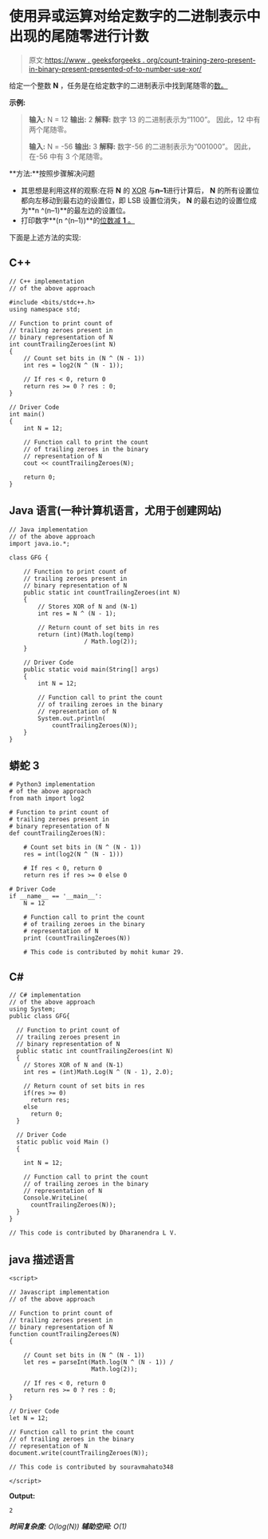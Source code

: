 # 使用异或运算对给定数字的二进制表示中出现的尾随零进行计数

> 原文:[https://www . geeksforgeeks . org/count-training-zero-present-in-binary-present-presented-of-to-number-use-xor/](https://www.geeksforgeeks.org/count-trailing-zeroes-present-in-binary-representation-of-a-given-number-using-xor/)

给定一个整数 **N** ，任务是在给定数字的二进制表示中找到尾随零的[数。](https://www.geeksforgeeks.org/count-number-of-trailing-zeros-in-binary-representation-of-a-number-using-bitset/)

**示例:**

> **输入:** N = 12
> **输出:** 2
> **解释:**
> 数字 13 的二进制表示为“1100”。
> 因此，12 中有两个尾随零。
> 
> **输入:** N = -56
> **输出:** 3
> **解释:**
> 数字-56 的二进制表示为“001000”。
> 因此，在-56 中有 3 个尾随零。

**方法:**按照步骤解决问题

*   其思想是利用这样的观察:在将 **N** 的 [XOR](https://www.geeksforgeeks.org/xor-of-two-binary-strings/) 与**n–1**进行计算后， **N** 的所有设置位都向左移动到最右边的设置位，即 LSB 设置位消失， **N** 的最右边的设置位成为**n ^(n–1)**的最左边的设置位。
*   打印数字**(n ^(n–1))**的[位数减 **1** 。](https://www.geeksforgeeks.org/count-total-bits-number/)

下面是上述方法的实现:

## C++

```
// C++ implementation
// of the above approach

#include <bits/stdc++.h>
using namespace std;

// Function to print count of
// trailing zeroes present in
// binary representation of N
int countTrailingZeroes(int N)
{
    // Count set bits in (N ^ (N - 1))
    int res = log2(N ^ (N - 1));

    // If res < 0, return 0
    return res >= 0 ? res : 0;
}

// Driver Code
int main()
{
    int N = 12;

    // Function call to print the count
    // of trailing zeroes in the binary
    // representation of N
    cout << countTrailingZeroes(N);

    return 0;
}
```

## Java 语言(一种计算机语言，尤用于创建网站)

```
// Java implementation
// of the above approach
import java.io.*;

class GFG {

    // Function to print count of
    // trailing zeroes present in
    // binary representation of N
    public static int countTrailingZeroes(int N)
    {
        // Stores XOR of N and (N-1)
        int res = N ^ (N - 1);

        // Return count of set bits in res
        return (int)(Math.log(temp)
                     / Math.log(2));
    }

    // Driver Code
    public static void main(String[] args)
    {
        int N = 12;

        // Function call to print the count
        // of trailing zeroes in the binary
        // representation of N
        System.out.println(
            countTrailingZeroes(N));
    }
}
```

## 蟒蛇 3

```
# Python3 implementation
# of the above approach
from math import log2

# Function to print count of
# trailing zeroes present in
# binary representation of N
def countTrailingZeroes(N):

    # Count set bits in (N ^ (N - 1))
    res = int(log2(N ^ (N - 1)))

    # If res < 0, return 0
    return res if res >= 0 else 0

# Driver Code
if __name__ == '__main__':
    N = 12

    # Function call to print the count
    # of trailing zeroes in the binary
    # representation of N
    print (countTrailingZeroes(N))

    # This code is contributed by mohit kumar 29.
```

## C#

```
// C# implementation
// of the above approach
using System;
public class GFG{

  // Function to print count of
  // trailing zeroes present in
  // binary representation of N
  public static int countTrailingZeroes(int N)
  {
    // Stores XOR of N and (N-1)
    int res = (int)Math.Log(N ^ (N - 1), 2.0);

    // Return count of set bits in res
    if(res >= 0)
      return res;
    else
      return 0;
  }

  // Driver Code
  static public void Main ()
  {

    int N = 12;

    // Function call to print the count
    // of trailing zeroes in the binary
    // representation of N
    Console.WriteLine(
      countTrailingZeroes(N));
  }
}

// This code is contributed by Dharanendra L V.
```

## java 描述语言

```
<script>

// Javascript implementation
// of the above approach

// Function to print count of
// trailing zeroes present in
// binary representation of N
function countTrailingZeroes(N)
{

    // Count set bits in (N ^ (N - 1))
    let res = parseInt(Math.log(N ^ (N - 1)) /
                       Math.log(2));

    // If res < 0, return 0
    return res >= 0 ? res : 0;
}

// Driver Code
let N = 12;

// Function call to print the count
// of trailing zeroes in the binary
// representation of N
document.write(countTrailingZeroes(N));

// This code is contributed by souravmahato348 

</script>
```

**Output:** 

```
2
```

***时间复杂度:** O(log(N))*
***辅助空间:** O(1)*